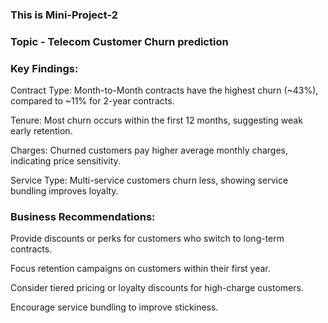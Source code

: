 ### This is Mini-Project-2

### Topic - Telecom Customer Churn prediction

### Key Findings:

Contract Type: Month-to-Month contracts have the highest churn (~43%), compared to ~11% for 2-year contracts.

Tenure: Most churn occurs within the first 12 months, suggesting weak early retention.

Charges: Churned customers pay higher average monthly charges, indicating price sensitivity.

Service Type: Multi-service customers churn less, showing service bundling improves loyalty.

### Business Recommendations:

Provide discounts or perks for customers who switch to long-term contracts.

Focus retention campaigns on customers within their first year.

Consider tiered pricing or loyalty discounts for high-charge customers.

Encourage service bundling to improve stickiness.
